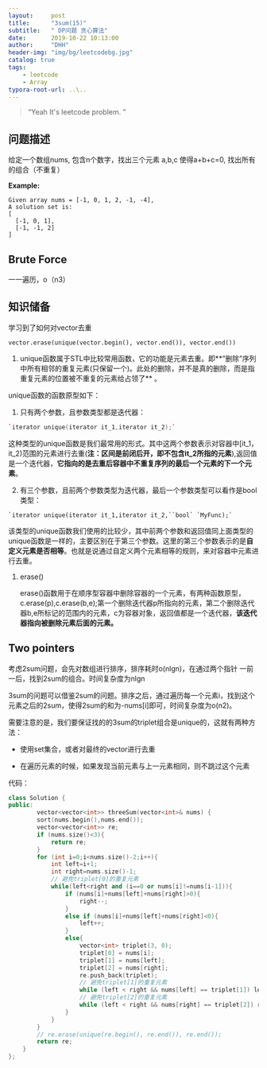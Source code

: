 ```yaml
---
layout:     post
title:      "3sum(15)"
subtitle:   " DP问题 贪心算法"
date:       2019-10-22 10:13:00
author:     "DHH"
header-img: "img/bg/leetcodebg.jpg"
catalog: true
tags:
    - leetcode
    - Array
typora-root-url: ..\..
---
```


> “Yeah It's leetcode problem. ”

## 问题描述

 给定一个数组nums, 包含n个数字，找出三个元素 a,b,c 使得a+b+c=0, 找出所有的组合（不重复）

**Example:**

```
Given array nums = [-1, 0, 1, 2, -1, -4],
A solution set is:
[
  [-1, 0, 1],
  [-1, -1, 2]
]
```

## Brute Force

一一遍历，o（n3）

## 知识储备

学习到了如何对vector去重

`vector.erase(unique(vector.begin(), vector.end()), vector.end())`

1.  unique函数属于STL中比较常用函数，它的功能是元素去重。即**”删除”序列中所有相邻的重复元素(只保留一个)。此处的删除，并不是真的删除，而是指重复元素的位置被不重复的元素给占领了** 。

   unique函数的函数原型如下：

   1. 只有两个参数，且参数类型都是迭代器：

   ```c++
   `iterator unique(iterator it_1,iterator it_2);`
   ```

    

   这种类型的unique函数是我们最常用的形式。其中这两个参数表示对容器中[it_1，it_2)范围的元素进行去重(**注：区间是前闭后开，即不包含it_2所指的元素**),返回值是一个迭代器，**它指向的是去重后容器中不重复序列的最后一个元素的下一个元素**。

   2. 有三个参数，且前两个参数类型为迭代器，最后一个参数类型可以看作是bool类型：

   ```
   `iterator unique(iterator it_1,iterator it_2,``bool` `MyFunc);`
   ```

   该类型的unique函数我们使用的比较少，其中前两个参数和返回值同上面类型的unique函数是一样的，主要区别在于第三个参数。这里的第三个参数表示的是**自定义元素是否相等**。也就是说通过自定义两个元素相等的规则，来对容器中元素进行去重。

1. erase()

    erase()函数用于在顺序型容器中删除容器的一个元素，有两种函数原型，c.erase(p),c.erase(b,e);第一个删除迭代器p所指向的元素，第二个删除迭代器b,e所标记的范围内的元素，c为容器对象，返回值都是一个迭代器，**该迭代器指向被删除元素后面的元素。**



## Two pointers

考虑2sum问题，会先对数组进行排序，排序耗时o(nlgn)，在通过两个指针 一前一后，找到2sum的组合。时间复杂度为nlgn

3sum的问题可以借鉴2sum的问题。排序之后，通过遍历每一个元素i，找到这个元素之后的2sum，使得2sum的和为-nums[i]即可，时间复杂度为o(n2)。

需要注意的是，我们要保证找的的3sum的triplet组合是unique的，这就有两种方法：

* 使用set集合，或者对最终的vector进行去重

* 在遍历元素的时候，如果发现当前元素与上一元素相同，则不跳过这个元素

  

代码：

```c++
class Solution {
public:
        vector<vector<int>> threeSum(vector<int>& nums) {
        sort(nums.begin(),nums.end());
        vector<vector<int>> re;
        if (nums.size()<3){
            return re;
        }
        for (int i=0;i<nums.size()-2;i++){
            int left=i+1;
            int right=nums.size()-1;
            // 避免triplet[0]的重复元素
            while(left<right and (i==0 or nums[i]!=nums[i-1])){
                if (nums[i]+nums[left]+nums[right]>0){
                    right--;
                }
                else if (nums[i]+nums[left]+nums[right]<0){
                    left++;
                }
                else{
                    vector<int> triplet(3, 0);
                    triplet[0] = nums[i];
                    triplet[1] = nums[left];
                    triplet[2] = nums[right];
                    re.push_back(triplet);
                    // 避免triplet[1]的重复元素
                    while (left < right && nums[left] == triplet[1]) left++;
                    // 避免triplet[2]的重复元素
                    while (left < right && nums[right] == triplet[2]) right--;
                }
            }
        }
        // re.erase(unique(re.begin(), re.end()), re.end());
        return re;
    }
};
```


